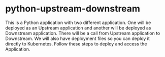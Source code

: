 # python-upstream-downstream
This is a Python application with two different application. One will be deployed as an Upstream application and another will be deployed as Downstream application.
There will be a call from Upstream application to Downstream.
We will also have deployment files so you can deploy it directly to Kubernetes.
Follow these steps to deploy and access the Application.
